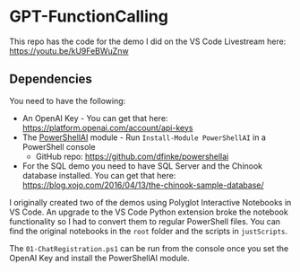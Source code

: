 # GPT-FunctionCalling

This repo has the code for the demo I did on the VS Code Livestream here:
https://youtu.be/kU9FeBWuZnw

## Dependencies

You need to have the following:

- An OpenAI Key - You can get that here: https://platform.openai.com/account/api-keys
- The [PowerShellAI](https://www.powershellgallery.com/packages/PowerShellAI) module - Run `Install-Module PowerShellAI` in a PowerShell console
    - GitHub repo: https://github.com/dfinke/powershellai
- For the SQL demo you need to have SQL Server and the Chinook database installed. You can get that here: https://blog.xojo.com/2016/04/13/the-chinook-sample-database/

I originally created two of the demos using Polyglot Interactive Notebooks in VS Code. An upgrade to the VS Code Python extension broke the notebook functionality so I had to convert them to regular PowerShell files. You can find the original notebooks in the `root` folder and the scripts in `justScripts`.

The `01-ChatRegistration.ps1` can be run from the console once you set the OpenAI Key and install the PowerShellAI module.